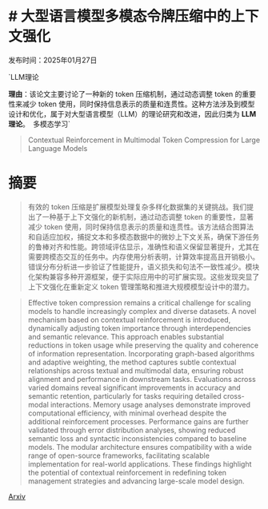 # # 大型语言模型多模态令牌压缩中的上下文强化

发布时间：2025年01月27日

`LLM理论

**理由**：该论文主要讨论了一种新的 token 压缩机制，通过动态调整 token 的重要性来减少 token 使用，同时保持信息表示的质量和连贯性。这种方法涉及到模型设计和优化，属于对大型语言模型（LLM）的理论研究和改进，因此归类为 **LLM理论**。` `多模态学习`

> Contextual Reinforcement in Multimodal Token Compression for Large Language Models

# 摘要

> 有效的 token 压缩是扩展模型处理复杂多样化数据集的关键挑战。我们提出了一种基于上下文强化的新机制，通过动态调整 token 的重要性，显著减少 token 使用，同时保持信息表示的质量和连贯性。该方法结合图算法和自适应加权，捕捉文本和多模态数据中的微妙上下文关系，确保下游任务的鲁棒对齐和性能。跨领域评估显示，准确性和语义保留显著提升，尤其在需要跨模态交互的任务中。内存使用分析表明，计算效率提高且开销极小。错误分布分析进一步验证了性能提升，语义损失和句法不一致性减少。模块化架构兼容多种开源框架，便于实际应用中的可扩展实现。这些发现突显了上下文强化在重新定义 token 管理策略和推进大规模模型设计中的潜力。

> Effective token compression remains a critical challenge for scaling models to handle increasingly complex and diverse datasets. A novel mechanism based on contextual reinforcement is introduced, dynamically adjusting token importance through interdependencies and semantic relevance. This approach enables substantial reductions in token usage while preserving the quality and coherence of information representation. Incorporating graph-based algorithms and adaptive weighting, the method captures subtle contextual relationships across textual and multimodal data, ensuring robust alignment and performance in downstream tasks. Evaluations across varied domains reveal significant improvements in accuracy and semantic retention, particularly for tasks requiring detailed cross-modal interactions. Memory usage analyses demonstrate improved computational efficiency, with minimal overhead despite the additional reinforcement processes. Performance gains are further validated through error distribution analyses, showing reduced semantic loss and syntactic inconsistencies compared to baseline models. The modular architecture ensures compatibility with a wide range of open-source frameworks, facilitating scalable implementation for real-world applications. These findings highlight the potential of contextual reinforcement in redefining token management strategies and advancing large-scale model design.

[Arxiv](https://arxiv.org/abs/2501.16658)